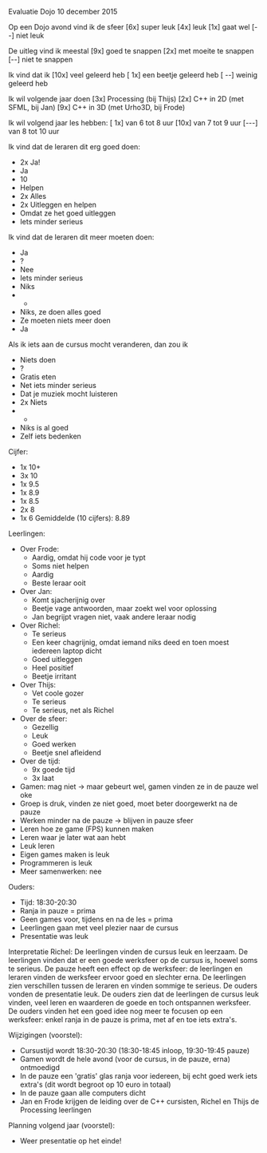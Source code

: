 Evaluatie Dojo 10 december 2015

Op een Dojo avond vind ik de sfeer
[6x] super leuk
[4x] leuk
[1x] gaat wel
[--] niet leuk

De uitleg vind ik meestal
[9x] goed te snappen
[2x] met moeite te snappen
[--] niet te snappen

Ik vind dat ik
[10x] veel geleerd heb
[ 1x] een beetje geleerd heb
[ --] weinig geleerd heb

Ik wil volgende jaar doen
[3x] Processing (bij Thijs)
[2x] C++ in 2D (met SFML, bij Jan)
[9x] C++ in 3D (met Urho3D, bij Frode)

Ik wil volgend jaar les hebben:
[ 1x] van 6 tot 8 uur
[10x] van 7 tot 9 uur
[---] van 8 tot 10 uur

Ik vind dat de leraren dit erg goed doen:
 * 2x Ja!
 * Ja
 * 10 
 * Helpen
 * 2x Alles
 * 2x Uitleggen en helpen
 * Omdat ze het goed uitleggen
 * Iets minder serieus


Ik vind dat de leraren dit meer moeten doen:
  * Ja
  * ?
  * Nee
  * Iets minder serieus
  * Niks
  * -
  * Niks, ze doen alles goed
  * Ze moeten niets meer doen
  * Ja

Als ik iets aan de cursus mocht veranderen, dan zou ik
  * Niets doen
  * ?
  * Gratis eten
  * Net iets minder serieus
  * Dat je muziek mocht luisteren
  * 2x Niets
  * -
  * Niks is al goed
  * Zelf iets bedenken

Cijfer:
  * 1x 10+
  * 3x 10
  * 1x 9.5
  * 1x 8.9
  * 1x 8.5
  * 2x 8
  * 1x 6
Gemiddelde (10 cijfers): 8.89

Leerlingen:
  * Over Frode:
    * Aardig, omdat hij code voor je typt
    * Soms niet helpen
    * Aardig
    * Beste leraar ooit
  * Over Jan:
    * Komt sjacherijnig over
    * Beetje vage antwoorden, maar zoekt wel voor oplossing
    * Jan begrijpt vragen niet, vaak andere leraar nodig
  * Over Richel:
    * Te serieus
    * Een keer chagrijnig, omdat iemand niks deed en toen moest iedereen laptop dicht
    * Goed uitleggen
    * Heel positief
    * Beetje irritant
  * Over Thijs:
    * Vet coole gozer
    * Te serieus
    * Te serieus, net als Richel
  * Over de sfeer:
    * Gezellig
    * Leuk
    * Goed werken
    * Beetje snel afleidend
  * Over de tijd:
    * 9x goede tijd
    * 3x laat
  * Gamen: mag niet -> maar gebeurt wel, gamen vinden ze in de pauze wel oke
  * Groep is druk, vinden ze niet goed, moet beter doorgewerkt na de pauze
  * Werken minder na de pauze -> blijven in pauze sfeer
  * Leren hoe ze game (FPS) kunnen maken
  * Leren waar je later wat aan hebt
  * Leuk leren
  * Eigen games maken is leuk
  * Programmeren is leuk
  * Meer samenwerken: nee

Ouders:
 * Tijd: 18:30-20:30
 * Ranja in pauze = prima
 * Geen games voor, tijdens en na de les = prima
 * Leerlingen gaan met veel plezier naar de cursus
 * Presentatie was leuk

Interpretatie Richel:
De leerlingen vinden de cursus leuk en leerzaam.
De leerlingen vinden dat er een goede werksfeer 
op de cursus is, hoewel soms te serieus.
De pauze heeft een effect op de werksfeer:
de leerlingen en leraren vinden de werksfeer 
ervoor goed en slechter erna.
De leerlingen zien verschillen tussen de leraren en vinden sommige te serieus.
De ouders vonden de presentatie leuk.
De ouders zien dat de leerlingen de cursus leuk vinden,
veel leren en waarderen de goede 
en toch ontspannen werksfeer.
De ouders vinden het een goed idee 
nog meer te focusen op een werksfeer: 
enkel ranja in de pauze is prima, met af en toe iets extra's.

Wijzigingen (voorstel):

 * Cursustijd wordt 18:30-20:30 (18:30-18:45 inloop, 19:30-19:45 pauze)
 * Gamen wordt de hele avond (voor de cursus, in de pauze, erna) ontmoedigd 
 * In de pauze een 'gratis' glas ranja voor iedereen, bij echt goed werk iets extra's (dit wordt begroot op 10 euro in totaal)
 * In de pauze gaan alle computers dicht
 * Jan en Frode krijgen de leiding over de C++ cursisten, Richel en Thijs de Processing leerlingen

Planning volgend jaar (voorstel):

 * Weer presentatie op het einde!
 